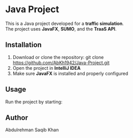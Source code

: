 # Java Project

This is a Java project developed for a **traffic simulation**.  
The project uses **JavaFX**, **SUMO**, and the **TraaS API**.

## Installation
1. Download or clone the repository:
   git clone https://github.com/AbKh1942/Java-Project.git
2. Open the project in **IntelliJ IDEA**
3. Make sure **JavaFX** is installed and properly configured

## Usage
Run the project by starting:

## Author
Abdulrehman Saqib Khan